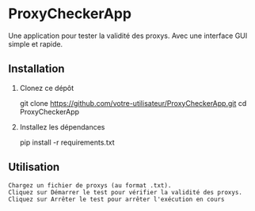# ProxyCheckerApp

Une application pour tester la validité des proxys. Avec une interface GUI simple et rapide.

## Installation

1. Clonez ce dépôt

   git clone https://github.com/votre-utilisateur/ProxyCheckerApp.git
   cd ProxyCheckerApp

2. Installez les dépendances

    pip install -r requirements.txt

## Utilisation 

    Chargez un fichier de proxys (au format .txt).
    Cliquez sur Démarrer le test pour vérifier la validité des proxys.
    Cliquez sur Arrêter le test pour arrêter l'exécution en cours
